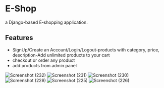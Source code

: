 # E-Shop
a Django-based E-shopping application.
## Features
- SignUp/Create an Account/Login/Logout-products with category, price, description-Add unlimited products to your cart
- checkout or order any product
- add products from admin panel

![Screenshot (232)](https://user-images.githubusercontent.com/52147606/109914884-e1519d80-7cd6-11eb-9512-1db322a1c336.png)
![Screenshot (231)](https://user-images.githubusercontent.com/52147606/109914896-e4e52480-7cd6-11eb-816a-ecbbcacda1e7.png)
![Screenshot (230)](https://user-images.githubusercontent.com/52147606/109914899-e6aee800-7cd6-11eb-80e7-df9f457f4868.png)
![Screenshot (229)](https://user-images.githubusercontent.com/52147606/109914906-e9a9d880-7cd6-11eb-9649-1a21b2e03df0.png)
![Screenshot (225)](https://user-images.githubusercontent.com/52147606/109914919-f0d0e680-7cd6-11eb-968c-121fded529b0.png)
![Screenshot (226)](https://user-images.githubusercontent.com/52147606/109914928-f4646d80-7cd6-11eb-8531-68e45ffb9256.png)

